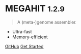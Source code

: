 <!-- _coverpage.md -->


# MEGAHIT <small>1.2.9</small>

> A (meta-)genome assembler.

- Ultra-fast
- Memory-efficient

[GitHub](https://github.com/voutcn/megahit)
[Get Started](README.md)
